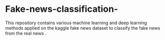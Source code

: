 # Fake-news-classification-
This repository contains various machine learning and deep learning methods applied on the kaggle fake news dataset to classify the fake news from the real news .
